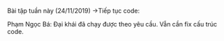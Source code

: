 Bài tập tuần này (24/11/2019)
->Tiếp tục code:

Phạm Ngọc Bá: Đại khái đã chạy được theo yêu cầu. Vẫn cần fix cấu trúc code.
